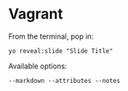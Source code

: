 
# Vagrant

From the terminal, pop in:

  ```yo reveal:slide "Slide Title"```

Available options:

 ```--markdown --attributes --notes```

